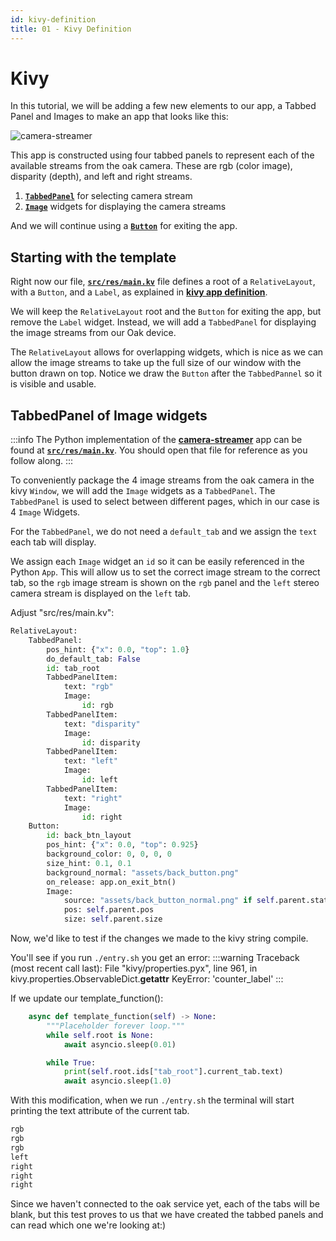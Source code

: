 ```yaml
---
id: kivy-definition
title: 01 - Kivy Definition
---
```

# Kivy

In this tutorial, we will be adding a few new elements to our app, a Tabbed Panel and Images
to make an app that looks like this:

![camera-streamer](https://user-images.githubusercontent.com/53625197/216075393-6e578a01-677e-4279-b224-70fd3f73ce5f.png)

This app is constructed using four tabbed panels to represent
each of the available streams from the oak camera.
These are rgb (color image), disparity (depth), and left and right streams.

1. [**`TabbedPanel`**](https://kivy.org/doc/stable/api-kivy.uix.tabbedpanel.html)
for selecting camera stream
2. [**`Image`**](https://kivy.org/doc/stable/api-kivy.uix.image.html)
widgets for displaying the camera streams

And we will continue using a [**`Button`**](https://kivy.org/doc/stable/api-kivy.uix.button.html)
for exiting the app.

## Starting with the template

Right now our file, [**`src/res/main.kv`**](https://github.com/farm-ng/amiga-app-template-kivy/blob/main/src/res/main.kv)
file
defines a root of a `RelativeLayout`, with a
`Button`, and a `Label`,
as explained in [**kivy app definition**](/docs/tutorials/introduction/template-overview#kivy-app-definition).

We will keep the `RelativeLayout` root and the `Button` for
exiting the app, but remove the `Label` widget.
Instead, we will add a `TabbedPanel` for displaying the image
streams from our Oak device.

The `RelativeLayout` allows for overlapping widgets,
which is nice as we can allow the image streams to take up the
full size of our window with the button drawn on top.
Notice we draw the `Button` after the `TabbedPannel` so it is
visible and usable.

## TabbedPanel of Image widgets

:::info
The Python implementation of the
[**camera-streamer**](https://github.com/farm-ng/camera-streamer)
app can be found at
[**`src/res/main.kv`**](https://github.com/farm-ng/camera-streamer/blob/main/src/res/main.kv).
You should open that file for reference as you follow along.
:::

To conveniently package the 4 image streams from the oak camera
in the kivy `Window`, we will add the `Image` widgets as a
`TabbedPanel`.
The `TabbedPanel` is used to select between different pages,
which in our case is 4 `Image` Widgets.

For the `TabbedPanel`, we do not need a `default_tab` and we
assign the `text` each tab will display.

We assign each `Image` widget an `id` so it can be easily
referenced in the Python `App`.
This will allow us to set the correct image stream to the correct
tab, so the `rgb` image stream is shown on the `rgb` panel and
the `left` stereo camera stream is displayed on the `left` tab.

Adjust "src/res/main.kv":

```python
RelativeLayout:
    TabbedPanel:
        pos_hint: {"x": 0.0, "top": 1.0}
        do_default_tab: False
        id: tab_root
        TabbedPanelItem:
            text: "rgb"
            Image:
                id: rgb
        TabbedPanelItem:
            text: "disparity"
            Image:
                id: disparity
        TabbedPanelItem:
            text: "left"
            Image:
                id: left
        TabbedPanelItem:
            text: "right"
            Image:
                id: right
    Button:
        id: back_btn_layout
        pos_hint: {"x": 0.0, "top": 0.925}
        background_color: 0, 0, 0, 0
        size_hint: 0.1, 0.1
        background_normal: "assets/back_button.png"
        on_release: app.on_exit_btn()
        Image:
            source: "assets/back_button_normal.png" if self.parent.state == "normal" else "assets/back_button_down.png"
            pos: self.parent.pos
            size: self.parent.size

```

Now, we'd like to test if the changes we made to the kivy string compile.

You'll see if you run
```./entry.sh``` you get an error:
:::warning
 Traceback (most recent call last):
   File "kivy/properties.pyx", line 961, in kivy.properties.ObservableDict.**getattr**
 KeyError: 'counter_label'
:::

If we update our template_function():

```python
    async def template_function(self) -> None:
        """Placeholder forever loop."""
        while self.root is None:
            await asyncio.sleep(0.01)

        while True:
            print(self.root.ids["tab_root"].current_tab.text)
            await asyncio.sleep(1.0)
```

With this modification, when we run ```./entry.sh``` the terminal will start printing
the text attribute of the current tab.

```python
rgb
rgb
rgb
left
right
right
right
```

Since we haven't connected to the oak service yet, each of the tabs will be blank, but
this test proves to us that we have created the tabbed panels and can read which one
we're looking at:)
